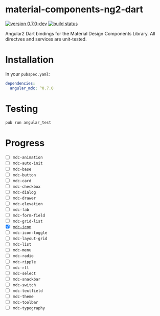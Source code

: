 # material-components-ng2-dart
[![version 0.7.0-dev](https://img.shields.io/badge/pub-0.7.0--dev-red.svg)](https://pub.dartlang.org/packages/angular2_mdc)
[![build status](https://travis-ci.org/mdc-dart/material-components-ng2-dart.svg)](https://travis-ci.org/mdc-dart/material-components-ng2-dart)

Angular2 Dart bindings for the Material Design Components Library.
All directves and services are unit-tested.

# Installation
In your `pubspec.yaml`:

```yaml
dependencies:
  angular_mdc: ^0.7.0
```

# Testing
```bash
pub run angular_test
```

# Progress
* [ ] `mdc-animation`
* [ ] `mdc-auto-init`
* [ ] `mdc-base`
* [ ] `mdc-button`
* [ ] `mdc-card`
* [ ] `mdc-checkbox`
* [ ] `mdc-dialog`
* [ ] `mdc-drawer`
* [ ] `mdc-elevation`
* [ ] `mdc-fab`
* [ ] `mdc-form-field`
* [ ] `mdc-grid-list`
* [x] [`mdc-icon`](lib/src/directives/icon)
* [ ] `mdc-icon-toggle`
* [ ] `mdc-layout-grid`
* [ ] `mdc-list`
* [ ] `mdc-menu`
* [ ] `mdc-radio`
* [ ] `mdc-ripple`
* [ ] `mdc-rtl`
* [ ] `mdc-select`
* [ ] `mdc-snackbar`
* [ ] `mdc-switch`
* [ ] `mdc-textfield`
* [ ] `mdc-theme`
* [ ] `mdc-toolbar`
* [ ] `mdc-typography`